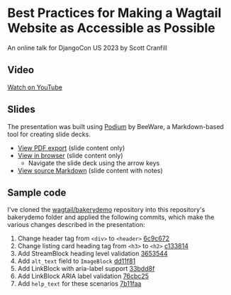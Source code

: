 # Best Practices for Making a Wagtail Website as Accessible as Possible

An online talk for DjangoCon US 2023 by Scott Cranfill


## Video

[Watch on YouTube](https://www.youtube.com/watch?v=qqQBbVIHkCA)


## Slides

The presentation was built using [Podium](https://github.com/beeware/podium) by BeeWare,
a Markdown-based tool for creating slide decks.

- [View PDF export](slides.pdf) (slide content only)
- [View in browser](https://scotchester.github.io/djangocon-wagtail-accessibility/) (slide content only)
  - Navigate the slide deck using the arrow keys
- [View source Markdown](slides.podium/slides.md) (slide content with notes)


## Sample code

I've cloned the [wagtail/bakerydemo](https://github.com/wagtail/bakerydemo) repository
into this repository's bakerydemo folder and applied the following commits,
which make the various changes described in the presentation:

1. Change header tag from `<div>` to `<header>` [6c9c672](https://github.com/Scotchester/djangocon-wagtail-accessibility/commit/6c9c672336a298166221611afd6639ebea18d38e)
1. Change listing card heading tag from `<h3>` to `<h2>` [c133814](https://github.com/Scotchester/djangocon-wagtail-accessibility/commit/c133814db5294786a225afae373314d3d198f67a)
1. Add StreamBlock heading level validation [3653544](https://github.com/Scotchester/djangocon-wagtail-accessibility/commit/3653544018f17f8e682899cf4f2d65f7b464dc81)
1. Add `alt_text` field to `ImageBlock` [dd11f81](https://github.com/Scotchester/djangocon-wagtail-accessibility/commit/dd11f81a63ebce9b5d0dbf165b1d174f7bff1a08)
1. Add LinkBlock with aria-label support [33bdd8f](https://github.com/Scotchester/djangocon-wagtail-accessibility/commit/33bdd8f1ff784f6c4fa80d3e0ae86121394d1b9b)
1. Add LinkBlock ARIA label validation [76cbc25](https://github.com/Scotchester/djangocon-wagtail-accessibility/commit/76cbc251e0e699f973963c5396d169d4405e00ac)
1. Add `help_text` for these scenarios [7b11faa](https://github.com/Scotchester/djangocon-wagtail-accessibility/commit/7b11faa2df40c55340d60f29e3032235ccf32d14)
